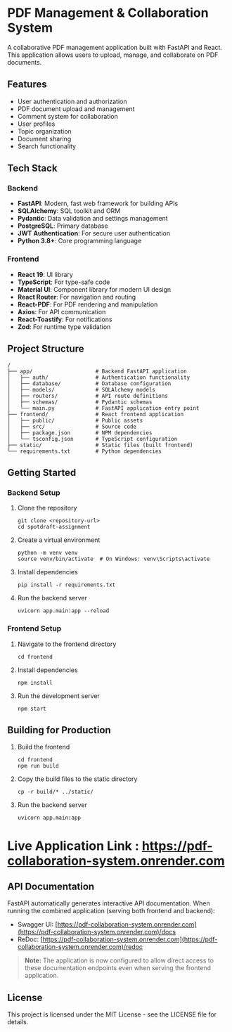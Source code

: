 # PDF Management & Collaboration System

A collaborative PDF management application built with FastAPI and React. This application allows users to upload, manage, and collaborate on PDF documents.

## Features

- User authentication and authorization
- PDF document upload and management
- Comment system for collaboration
- User profiles
- Topic organization
- Document sharing
- Search functionality

## Tech Stack

### Backend
- **FastAPI**: Modern, fast web framework for building APIs
- **SQLAlchemy**: SQL toolkit and ORM
- **Pydantic**: Data validation and settings management
- **PostgreSQL**: Primary database
- **JWT Authentication**: For secure user authentication
- **Python 3.8+**: Core programming language

### Frontend
- **React 19**: UI library
- **TypeScript**: For type-safe code
- **Material UI**: Component library for modern UI design
- **React Router**: For navigation and routing
- **React-PDF**: For PDF rendering and manipulation
- **Axios**: For API communication
- **React-Toastify**: For notifications
- **Zod**: For runtime type validation

## Project Structure

```
/
├── app/                    # Backend FastAPI application
│   ├── auth/               # Authentication functionality
│   ├── database/           # Database configuration
│   ├── models/             # SQLAlchemy models
│   ├── routers/            # API route definitions
│   ├── schemas/            # Pydantic schemas
│   └── main.py             # FastAPI application entry point
├── frontend/               # React frontend application
│   ├── public/             # Public assets
│   ├── src/                # Source code
│   ├── package.json        # NPM dependencies
│   └── tsconfig.json       # TypeScript configuration
├── static/                 # Static files (built frontend)
└── requirements.txt        # Python dependencies
```

## Getting Started

### Backend Setup

1. Clone the repository
   ```
   git clone <repository-url>
   cd spotdraft-assignment
   ```

2. Create a virtual environment
   ```
   python -m venv venv
   source venv/bin/activate  # On Windows: venv\Scripts\activate
   ```

3. Install dependencies
   ```
   pip install -r requirements.txt
   ```

4. Run the backend server
   ```
   uvicorn app.main:app --reload
   ```

### Frontend Setup

1. Navigate to the frontend directory
   ```
   cd frontend
   ```

2. Install dependencies
   ```
   npm install
   ```

3. Run the development server
   ```
   npm start
   ```

## Building for Production

1. Build the frontend
   ```
   cd frontend
   npm run build
   ```

2. Copy the build files to the static directory
   ```
   cp -r build/* ../static/
   ```

3. Run the backend server
   ```
   uvicorn app.main:app
   ```
# Live Application Link : https://pdf-collaboration-system.onrender.com

## API Documentation

FastAPI automatically generates interactive API documentation. When running the combined application (serving both frontend and backend):

- Swagger UI: [https://pdf-collaboration-system.onrender.com](https://pdf-collaboration-system.onrender.com)/docs
- ReDoc: [https://pdf-collaboration-system.onrender.com](https://pdf-collaboration-system.onrender.com)/redoc

> **Note:** The application is now configured to allow direct access to these documentation endpoints even when serving the frontend application.

## License

This project is licensed under the MIT License - see the LICENSE file for details. 

